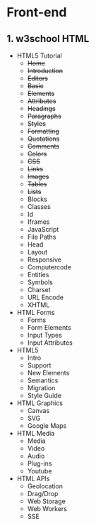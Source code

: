 # Front-end
## 1. w3school HTML 
  * HTML5 Tutorial
      * ~~Home~~
      * ~~Introduction~~
      * ~~Editors~~
      * ~~Basic~~
      * ~~Elements~~
      * ~~Attributes~~
      * ~~Headings~~
      * ~~Paragraphs~~
      * ~~Styles~~
      * ~~Formatting~~
      * ~~Quotations~~
      * ~~Comments~~
      * ~~Colors~~
      * ~~CSS~~
      * ~~Links~~
      * ~~Images~~
      * ~~Tables~~
      * ~~Lists~~
      * Blocks
      * Classes
      * Id
      * Iframes
      * JavaScript
      * File Paths
      * Head
      * Layout
      * Responsive
      * Computercode
      * Entities
      * Symbols
      * Charset
      * URL Encode
      * XHTML
  * HTML Forms
      * Forms
      * Form Elements
      * Input Types
      * Input Attributes
  * HTML5
      * Intro
      * Support
      * New Elements
      * Semantics
      * Migration
      * Style Guide
  * HTML Graphics
      * Canvas
      * SVG
      * Google Maps
  * HTML Media
      * Media
      * Video
      * Audio
      * Plug-ins
      * Youtube
  * HTML APIs
      * Geolocation
      * Drag/Drop
      * Web Storage
      * Web Workers
      * SSE
